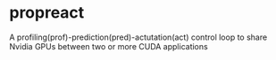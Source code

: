 # propreact
A profiling(prof)-prediction(pred)-actutation(act) control loop to share Nvidia GPUs between two or more CUDA applications
